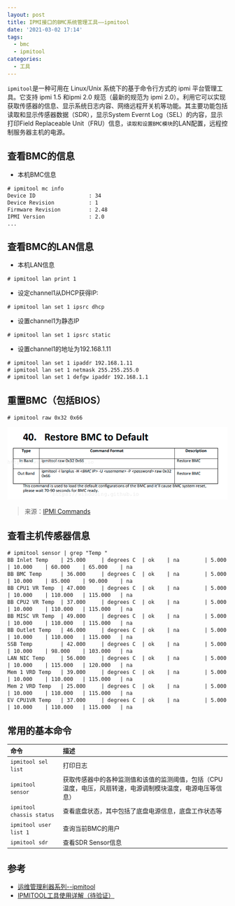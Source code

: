 ```yaml
---
layout: post
title: IPMI接口的BMC系统管理工具——ipmitool
date: '2021-03-02 17:14'
tags:
  - bmc
  - ipmitool
categories:
  - 工具
---
```


`ipmitool`是一种可用在 Linux/Unix 系统下的基于命令行方式的 ipmi 平台管理工具。它支持 ipmi 1.5 和ipmi 2.0 规范（最新的规范为 ipmi 2.0）。利用它可以实现获取传感器的信息、显示系统日志内容、网络远程开关机等功能。其主要功能包括读取和显示传感器数据（SDR），显示System Evernt Log（SEL）的内容，显示打印Field Replaceable Unit（FRU）信息，`读取和设置BMC模块`的LAN配置，远程控制服务器主机的电源。

<!--more-->


## 查看BMC的信息

- 本机BMC信息
``` shell
# ipmitool mc info
Device ID                 : 34
Device Revision           : 1
Firmware Revision         : 2.48
IPMI Version              : 2.0
...
```

## 查看BMC的LAN信息

- 本机LAN信息
``` shell
# ipmitool lan print 1
```

- 设定channel1从DHCP获得IP:
``` shell
# ipmitool lan set 1 ipsrc dhcp
```

- 设置channel1为静态IP
``` shell
# ipmitool lan set 1 ipsrc static
```

- 设置channel1的地址为192.168.1.11
``` shell
# ipmitool lan set 1 ipaddr 192.168.1.11
# ipmitool lan set 1 netmask 255.255.255.0
# ipmitool lan set 1 defgw ipaddr 192.168.1.1
```

## 重置BMC（包括BIOS）

``` shell
# ipmitool raw 0x32 0x66
```

![ipmitool_restore_bmc](/images/2021/03/ipmitool_restore_bmc.png)
> 来源：[IPMI Commands](http://www.staroceans.org/e-book/S2B%20IPMI%20Commands.pdf)


## 查看主机传感器信息

``` shell
# ipmitool sensor | grep "Temp "
BB Inlet Temp    | 25.000     | degrees C  | ok    | na        | 5.000     | 10.000    | 60.000    | 65.000    | na        
BB BMC Temp      | 36.000     | degrees C  | ok    | na        | 5.000     | 10.000    | 85.000    | 90.000    | na        
BB CPU1 VR Temp  | 47.000     | degrees C  | ok    | na        | 5.000     | 10.000    | 110.000   | 115.000   | na        
BB CPU2 VR Temp  | 37.000     | degrees C  | ok    | na        | 5.000     | 10.000    | 110.000   | 115.000   | na        
BB MISC VR Temp  | 49.000     | degrees C  | ok    | na        | 5.000     | 10.000    | 110.000   | 115.000   | na        
BB Outlet Temp   | 46.000     | degrees C  | ok    | na        | 5.000     | 10.000    | 110.000   | 115.000   | na        
SSB Temp         | 42.000     | degrees C  | ok    | na        | 5.000     | 10.000    | 98.000    | 103.000   | na        
LAN NIC Temp     | 56.000     | degrees C  | ok    | na        | 5.000     | 10.000    | 115.000   | 120.000   | na        
Mem 1 VRD Temp   | 39.000     | degrees C  | ok    | na        | 5.000     | 10.000    | 110.000   | 115.000   | na        
Mem 2 VRD Temp   | 25.000     | degrees C  | ok    | na        | 5.000     | 10.000    | 110.000   | 115.000   | na        
EV CPU1VR Temp   | 37.000     | degrees C  | ok    | na        | 5.000     | 10.000    | 110.000   | 115.000   | na             
```

## 常用的基本命令

| 命令                      | 描述                                                                                                        |
|:--------------------------|:------------------------------------------------------------------------------------------------------------|
| `ipmitool sel list`       | 打印日志                                                                                                    |
| `ipmitool sensor`         | 获取传感器中的各种监测值和该值的监测阈值，包括（CPU温度，电压，风扇转速，电源调制模块温度，电源电压等信息） |
| `ipmitool chassis status` | 查看底盘状态，其中包括了底盘电源信息，底盘工作状态等                                                        |
| `ipmitool user list 1`    | 查询当前BMC的用户                                                                                           |
| `ipmitool sdr`            | 查看SDR Sensor信息                                                                                          |

## 参考

- [运维管理利器系列--ipmitool](https://www.cnblogs.com/lianglab/p/14106113.html)
- [IPMITOOL工具使用详解（待验证）](https://blog.csdn.net/pansaky/article/details/102807046)
